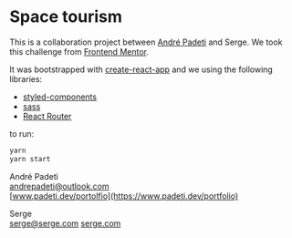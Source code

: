 # Space tourism

This is a collaboration project between [André Padeti](https://www.padeti.dev/portfolio) and Serge. We took this challenge from [Frontend Mentor](https://www.frontendmentor.io/).

It was bootstrapped with [create-react-app](https://create-react-app.dev/) and we using the following libraries:

- [styled-components](https://styled-components.com/)
- [sass](https://github.com/sass/dart-sass)
- [React Router](https://reactrouter.com/)

to run:
```sh
yarn
yarn start
```

André Padeti\
andrepadeti@outlook.com\
[www.padeti.dev/portolfio](https://www.padeti.dev/portfolio)

Serge\
serge@serge.com
[serge.com](https://serge.com)

